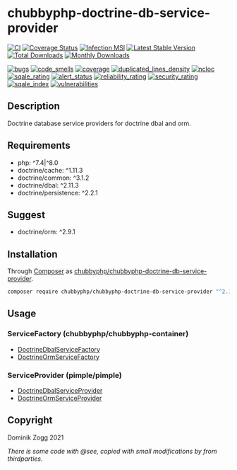 # chubbyphp-doctrine-db-service-provider

[![CI](https://github.com/chubbyphp/chubbyphp-doctrine-db-service-provider/workflows/CI/badge.svg?branch=master)](https://github.com/chubbyphp/chubbyphp-doctrine-db-service-provider/actions?query=workflow%3ACI)
[![Coverage Status](https://coveralls.io/repos/github/chubbyphp/chubbyphp-doctrine-db-service-provider/badge.svg?branch=master)](https://coveralls.io/github/chubbyphp/chubbyphp-doctrine-db-service-provider?branch=master)
[![Infection MSI](https://badge.stryker-mutator.io/github.com/chubbyphp/chubbyphp-doctrine-db-service-provider/master)](https://dashboard.stryker-mutator.io/reports/github.com/chubbyphp/chubbyphp-doctrine-db-service-provider/master)
[![Latest Stable Version](https://poser.pugx.org/chubbyphp/chubbyphp-doctrine-db-service-provider/v/stable.png)](https://packagist.org/packages/chubbyphp/chubbyphp-doctrine-db-service-provider)
[![Total Downloads](https://poser.pugx.org/chubbyphp/chubbyphp-doctrine-db-service-provider/downloads.png)](https://packagist.org/packages/chubbyphp/chubbyphp-doctrine-db-service-provider)
[![Monthly Downloads](https://poser.pugx.org/chubbyphp/chubbyphp-doctrine-db-service-provider/d/monthly)](https://packagist.org/packages/chubbyphp/chubbyphp-doctrine-db-service-provider)

[![bugs](https://sonarcloud.io/api/project_badges/measure?project=chubbyphp_chubbyphp-doctrine-db-service-provider&metric=bugs)](https://sonarcloud.io/dashboard?id=chubbyphp_chubbyphp-doctrine-db-service-provider)
[![code_smells](https://sonarcloud.io/api/project_badges/measure?project=chubbyphp_chubbyphp-doctrine-db-service-provider&metric=code_smells)](https://sonarcloud.io/dashboard?id=chubbyphp_chubbyphp-doctrine-db-service-provider)
[![coverage](https://sonarcloud.io/api/project_badges/measure?project=chubbyphp_chubbyphp-doctrine-db-service-provider&metric=coverage)](https://sonarcloud.io/dashboard?id=chubbyphp_chubbyphp-doctrine-db-service-provider)
[![duplicated_lines_density](https://sonarcloud.io/api/project_badges/measure?project=chubbyphp_chubbyphp-doctrine-db-service-provider&metric=duplicated_lines_density)](https://sonarcloud.io/dashboard?id=chubbyphp_chubbyphp-doctrine-db-service-provider)
[![ncloc](https://sonarcloud.io/api/project_badges/measure?project=chubbyphp_chubbyphp-doctrine-db-service-provider&metric=ncloc)](https://sonarcloud.io/dashboard?id=chubbyphp_chubbyphp-doctrine-db-service-provider)
[![sqale_rating](https://sonarcloud.io/api/project_badges/measure?project=chubbyphp_chubbyphp-doctrine-db-service-provider&metric=sqale_rating)](https://sonarcloud.io/dashboard?id=chubbyphp_chubbyphp-doctrine-db-service-provider)
[![alert_status](https://sonarcloud.io/api/project_badges/measure?project=chubbyphp_chubbyphp-doctrine-db-service-provider&metric=alert_status)](https://sonarcloud.io/dashboard?id=chubbyphp_chubbyphp-doctrine-db-service-provider)
[![reliability_rating](https://sonarcloud.io/api/project_badges/measure?project=chubbyphp_chubbyphp-doctrine-db-service-provider&metric=reliability_rating)](https://sonarcloud.io/dashboard?id=chubbyphp_chubbyphp-doctrine-db-service-provider)
[![security_rating](https://sonarcloud.io/api/project_badges/measure?project=chubbyphp_chubbyphp-doctrine-db-service-provider&metric=security_rating)](https://sonarcloud.io/dashboard?id=chubbyphp_chubbyphp-doctrine-db-service-provider)
[![sqale_index](https://sonarcloud.io/api/project_badges/measure?project=chubbyphp_chubbyphp-doctrine-db-service-provider&metric=sqale_index)](https://sonarcloud.io/dashboard?id=chubbyphp_chubbyphp-doctrine-db-service-provider)
[![vulnerabilities](https://sonarcloud.io/api/project_badges/measure?project=chubbyphp_chubbyphp-doctrine-db-service-provider&metric=vulnerabilities)](https://sonarcloud.io/dashboard?id=chubbyphp_chubbyphp-doctrine-db-service-provider)

## Description

Doctrine database service providers for doctrine dbal and orm.

## Requirements

 * php: ^7.4|^8.0
 * doctrine/cache: ^1.11.3
 * doctrine/common: ^3.1.2
 * doctrine/dbal: ^2.11.3
 * doctrine/persistence: ^2.2.1

## Suggest

 * doctrine/orm: ^2.9.1

## Installation

Through [Composer](http://getcomposer.org) as [chubbyphp/chubbyphp-doctrine-db-service-provider][1].

```sh
composer require chubbyphp/chubbyphp-doctrine-db-service-provider "^2.1"
```

## Usage

### ServiceFactory (chubbyphp/chubbyphp-container)

 * [DoctrineDbalServiceFactory][2]
 * [DoctrineOrmServiceFactory][3]

### ServiceProvider (pimple/pimple)

 * [DoctrineDbalServiceProvider][4]
 * [DoctrineOrmServiceProvider][5]

## Copyright

Dominik Zogg 2021

*There is some code with @see, copied with small modifications by from thirdparties.*

[1]: https://packagist.org/packages/chubbyphp/chubbyphp-doctrine-db-service-provider

[2]: doc/ServiceFactory/DoctrineDbalServiceFactory.md
[3]: doc/ServiceFactory/DoctrineOrmServiceFactory.md

[4]: doc/ServiceProvider/DoctrineDbalServiceProvider.md
[5]: doc/ServiceProvider/DoctrineOrmServiceProvider.md
